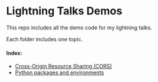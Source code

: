 # Lightning Talks Demos

This repo includes all the demo code for my lightning talks. 

Each folder includes one topic.

#### Index:
* [Cross-Origin Resource Sharing (CORS)](https://github.com/siliconion/LighteningTalks/tree/master/cors#cors)
* [Python packages and environments](https://github.com/siliconion/LightningTalks/tree/master/python_env)


